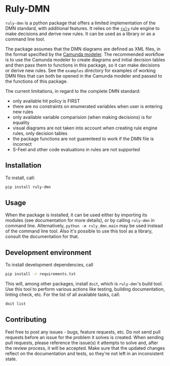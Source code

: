 # Ruly-DMN

`ruly-dmn` is a python package that offers a limited implementation of the DMN
standard, with additional features. It relies on the
[`ruly`](https://ruly.readthedocs.io/en/latest/) rule engine to make decisions
and derive new rules. It can be used as a library or as a command line tool.

The package assumes that the DMN diagrams are defined as XML files, in the
format specified by the [Camunda
modeler](https://camunda.com/download/modeler/). The recommended workflow is to
use the Camunda modeler to create diagrams and initial decision tables and then
pass them to functions in this package, so it can make decisions or derive new
rules. See the `examples` directory for examples of working DMN files that can
both be opened in the Camunda modeler and passed to the functions of this
package.

The current limitations, in regard to the complete DMN standard:

  * only available hit policy is FIRST
  * there are no constraints on enumerated variables when user is entering new
    rules
  * only available variable comparision (when making decisions) is for equality
  * visual diagrams are not taken into account when creating rule engine rules,
    only decision tables
  * the package functions are not guarenteed to work if the DMN file is
    incorrect
  * S-Feel and other code evaluations in rules are not supported


## Installation

To install, call:

```bash
pip install ruly-dmn
```

## Usage

When the package is installed, it can be used either by importing its modules
(see documentation for more details), or by calling `ruly-dmn` in command line.
Alternatively, `python -m ruly_dmn.main` may be used instead of the command
line tool. Also it's possible to use this tool as a library, consult the
documentation for that.

## Development environment

To install development dependencies, call

```bash
pip install -r requirements.txt
```

This will, among other packages, install `doit`, which is `ruly-dmn`'s build
tool. Use this tool to perform various actions like testing, building
documentation, linting check, etc. For the list of all available tasks, call:

```bash
doit list
```

## Contributing

Feel free to post any issues - bugs, feature requests, etc. Do not send pull
requests before an issue for the problem it solves is created. When sending
pull requests, please reference the issue(s) it attempts to solve and, after
the review process, it will be accepted. Make sure that the updated changes
reflect on the documentation and tests, so they're not left in an inconsistent
state.
